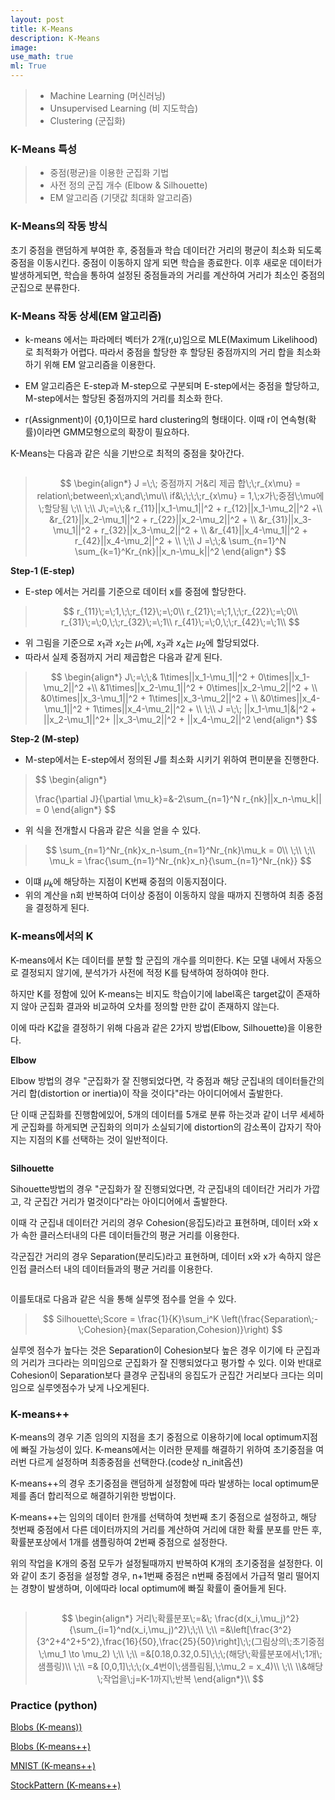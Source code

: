 ```yaml
---
layout: post
title: K-Means
description: K-Means
image:
use_math: true
ml: True
---
```




> - Machine Learning (머신러닝)
> - Unsupervised Learning (비 지도학습)
> - Clustering (군집화)



### K-Means 특성

> - 중점(평균)을 이용한 군집화 기법
> - 사전 정의 군집 개수 (Elbow & Silhouette)
> - EM 알고리즘 (기댓값 최대화 알고리즘)



### K-Means의 작동 방식

초기 중점을 랜덤하게 부여한 후, 중점들과 학습 데이터간 거리의 평균이 최소화 되도록 중점을 이동시킨다. 중점이 이동하지 않게 되면 학습을 종료한다. 이후 새로운 데이터가 발생하게되면, 학습을 통하여 설정된 중점들과의 거리를 계산하여 거리가 최소인 중점의 군집으로 분류한다.



### K-Means 작동 상세(EM 알고리즘)

- k-means 에서는 파라메터 벡터가 2개(r,u)임으로 MLE(Maximum Likelihood)로 최적화가 어렵다. 따라서 중점을 할당한 후 할당된 중점까지의 거리 합을 최소화 하기 위해 EM 알고리즘을 이용한다.

- EM 알고리즘은 E-step과 M-step으로 구분되며 E-step에서는 중점을 할당하고, M-step에서는 할당된 중점까지의 거리를 최소화 한다.

- r(Assignment)이 {0,1}이므로 hard clustering의 형태이다. 이때 r이 연속형(확률)이라면 GMM모형으로의 확장이 필요하다.



K-Means는 다음과 같은 식을 기반으로 최적의 중점을 찾아간다.

<center><img src="{{ "/assets/images/K_means/K_means.PNG" | absolute_url }}" width = 'auto' height = 'auto' alt="" /></center>

> $$
> \begin{align*}
> J =\;\; 중점까지 거&리 제곱 합\;\;r_{x\mu} = relation\;between\;x\;and\;\mu\\ if&\;\;\;\;r_{x\mu} = 1,\;x가\;중점\;\mu에\;할당됨
> \;\\
> \;\\
> J\;=\;\;& r_{11}||x_1-\mu_1||^2 + r_{12}||x_1-\mu_2||^2 +\\ 
> &r_{21}||x_2-\mu_1||^2 + r_{22}||x_2-\mu_2||^2 + \\
> &r_{31}||x_3-\mu_1||^2 + r_{32}||x_3-\mu_2||^2 + \\
> &r_{41}||x_4-\mu_1||^2 + r_{42}||x_4-\mu_2||^2 + \\
> \;\\
> J =\;\;& \sum_{n=1}^N \sum_{k=1}^Kr_{nk}||x_n-\mu_k||^2 
> \end{align*}
> $$

**Step-1 (E-step)**

- E-step 에서는 거리를 기준으로 데이터 x를 중점에 할당한다. 

> $$
> r_{11}\;=\;1,\;\;r_{12}\;=\;0\\
> r_{21}\;=\;1,\;\;r_{22}\;=\;0\\
> r_{31}\;=\;0,\;\;r_{32}\;=\;1\\
> r_{41}\;=\;0,\;\;r_{42}\;=\;1\\
> $$

- 위 그림을 기준으로 $x_1$과 $x_2$는 $\mu_1$에, $x_3$과 $x_4$는 $\mu_2$에 할당되었다.
- 따라서 실제 중점까지 거리 제곱합은 다음과 같게 된다.

> $$
> \begin{align*}
> J\;=\;\;& 1\times||x_1-\mu_1||^2 + 0\times||x_1-\mu_2||^2 +\\ 
> &1\times||x_2-\mu_1||^2 + 0\times||x_2-\mu_2||^2 + \\
> &0\times||x_3-\mu_1||^2 + 1\times||x_3-\mu_2||^2 + \\
> &0\times||x_4-\mu_1||^2 + 1\times||x_4-\mu_2||^2 + \\
> \;\\
> J =\;\; ||x_1-\mu_1|&|^2 + ||x_2-\mu_1||^2+
> ||x_3-\mu_2||^2 + ||x_4-\mu_2||^2
> \end{align*}
> $$

**Step-2 (M-step)**

- M-step에서는 E-step에서 정의된 $J$를 최소화 시키기 위하여 편미분을 진행한다.

> $$
> \begin{align*}
> 
> \frac{\partial J}{\partial \mu_k}=&-2\sum_{n=1}^N r_{nk}||x_n-\mu_k|| = 0
> \end{align*}
> $$

- 위 식을 전개할시 다음과 같은 식을 얻을 수 있다.

> $$
> \sum_{n=1}^Nr_{nk}x_n-\sum_{n=1}^Nr_{nk}\mu_k = 0\\
> \;\\
> \;\\
> \mu_k = \frac{\sum_{n=1}^Nr_{nk}x_n}{\sum_{n=1}^Nr_{nk}}
> $$

- 이떄 $\mu_k$에 해당하는 지점이 K번째 중점의 이동지점이다.
- 위의 계산을 n회 반복하여 더이상 중점이 이동하지 않을 때까지 진행하여 최종 중점을 결정하게 된다.



### K-means에서의 K

K-means에서 K는 데이터를 분할 할 군집의 개수를 의미한다. K는 모델 내에서 자동으로 결정되지 않기에, 분석가가 사전에 적정 K를 탐색하여 정하여야 한다.

하지만 K를 정함에 있어 K-means는 비지도 학습이기에 label혹은 target값이 존재하지 않아 군집화 결과와 비교하여 오차를 정의할 만한 값이 존재하지 않는다. 

이에 따라 K값을 결정하기 위해 다음과 같은 2가지 방법(Elbow, Silhouette)을 이용한다. 

**Elbow**

Elbow 방법의 경우 "군집화가 잘 진행되었다면, 각 중점과 해당 군집내의 데이터들간의 거리 합(distortion or inertia)이 작을 것이다"라는 아이디어에서 출발한다.

단 이때 군집화를 진행함에있어, 5개의 데이터를 5개로 분류 하는것과 같이 너무 세세하게 군집화를 하게되면 군집화의 의미가 소실되기에 distortion의 감소폭이 갑자기 작아지는 지점의 K를 선택하는 것이 일반적이다.

<center><img src="{{ "/assets/images/K_means/K_menas_elbow.PNG" | absolute_url }}" width = 'auto' height = 'auto' alt="" /></center>

**Silhouette**

Sihouette방법의 경우 "군집화가 잘 진행되었다면, 각 군집내의 데이터간 거리가 가깝고, 각 군집간 거리가 멀것이다"라는 아이디어에서 출발한다.

이때 각 군집내 데이터간 거리의 경우 Cohesion(응집도)라고 표현하며,  데이터 x와 x가 속한 클러스터내의 다른 데이터들간의 평균 거리를 이용한다.

각군집간 거리의 경우 Separation(분리도)라고 표현하며, 데이터 x와 x가 속하지 않은 인접 클러스터 내의 데이터들과의 평균 거리를 이용한다.

<center><img src="{{ "/assets/images/K_means/K_means_silhouette.PNG" | absolute_url }}" width = 'auto' height = 'auto' alt="" /></center>

이를토대로 다음과 같은 식을 통해 실루엣 점수를 얻을 수 있다.

> $$
> Silhouette\;Score = \frac{1}{K}\sum_i^K \left(\frac{Separation\;-\;Cohesion}{max(Separation,Cohesion)}\right)
> $$

실루엣 점수가 높다는 것은 Separation이 Cohesion보다 높은 경우 이기에 타 군집과의 거리가 크다라는 의미임으로 군집화가 잘 진행되었다고 평가할 수 있다. 이와 반대로 Cohesion이 Separation보다 클경우 군집내의 응집도가 군집간 거리보다 크다는 의미임으로 실루엣점수가 낮게 나오게된다.

 

### K-means++

K-means의 경우 기존 임의의 지점을 초기 중점으로 이용하기에 local optimum지점에 빠질 가능성이 있다. K-means에서는 이러한 문제를 해결하기 위하여 초기중점을 여러번 다르게 설정하며 최종중점을 선택한다.(code상 n_init옵션)

K-means++의 경우 초기중점을 랜덤하게 설정함에 따라 발생하는 local optimum문제를 좀더 합리적으로 해결하기위한 방법이다. 

K-means++는 임의의 데이터 한개를 선택하여 첫번째 초기 중점으로 설정하고, 해당 첫번째 중점에서 다른 데이터까지의 거리를 계산하여 거리에 대한 확률 분포를 만든 후, 확률분포상에서 1개를 샘플링하여 2번째 중점으로 설정한다.

위의 작업을 K개의 중점 모두가 설정될때까지 반복하여 K개의 초기중점을 설정한다.  이와 같이 초기 중점을 설정할 경우, n+1번째 중점은 n번째 중점에서 가급적 멀리 떨어지는 경향이 발생하며, 이에따라 local optimum에 빠질 확률이 줄어들게 된다.

<center><img src="{{ "/assets/images/K_means/K_menas_plus.PNG" | absolute_url }}" width = 'auto' height = 'auto' alt="" /></center>

> $$
> \begin{align*}
> 거리\;확률분포\;=&\; \frac{d(x_i,\mu_j)^2}{\sum_{i=1}^nd(x_i,\mu_j)^2}\;\;\\
> \;\\
> =&\left[\frac{3^2}{3^2+4^2+5^2},\frac{16}{50},\frac{25}{50}\right]\;\;(그림상의\;초기중점\;\mu_1 \to \mu_2)
> \;\\
> \;\\
> =&[0.18,0.32,0.5]\;\;\;(해당\;확률분포에서\;1개\;샘플링)\\
> \;\\
> =& [0,0,1]\;\;\;(x_4번이\;샘플림됨,\;\mu_2 = x_4)\\
> \;\\
> \\&해당\;작업을\;j=K-1까지\;반복
> \end{align*}\\
> $$



### Practice (python)

[Blobs (K-means))](https://github.com/Hyunjun-Bruce-Lee/ML_study/blob/master/K_means/K-Means(blobs).py)

[Blobs (K-means++)](https://github.com/Hyunjun-Bruce-Lee/ML_study/blob/master/K_means/K-Means(plus_blobs).py)

[MNIST (K-means++)](https://github.com/Hyunjun-Bruce-Lee/ML_study/blob/master/K_means/K-Means(plus_mnist).py)

[StockPattern (K-means++)](https://github.com/Hyunjun-Bruce-Lee/ML_study/blob/master/K_means/K-Means(plus_stockPattern).py)

